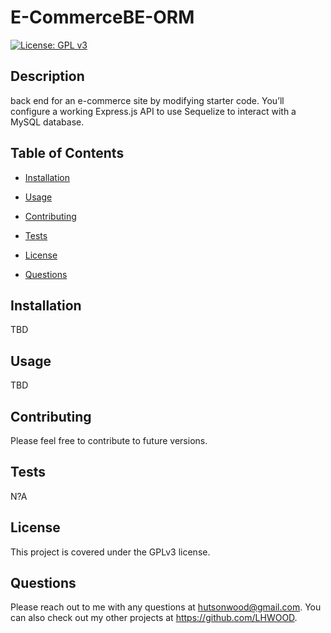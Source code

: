 # E-CommerceBE-ORM

[![License: GPL v3](https://img.shields.io/badge/License-GPLv3-blue.svg)](https://www.gnu.org/licenses/gpl-3.0)

## Description

back end for an e-commerce site by modifying starter code. You’ll configure a working Express.js API to use Sequelize to interact with a MySQL database.

## Table of Contents

- [Installation](#installation)

- [Usage](#usage)

- [Contributing](#contributing)

- [Tests](#tests)

- [License](#license)

- [Questions](#questions)

## Installation

TBD

## Usage

TBD

## Contributing

Please feel free to contribute to future versions.

## Tests

N?A

## License

This project is covered under the GPLv3 license.

## Questions

Please reach out to me with any questions at hutsonwood@gmail.com. You can also check out my other projects at https://github.com/LHWOOD.
